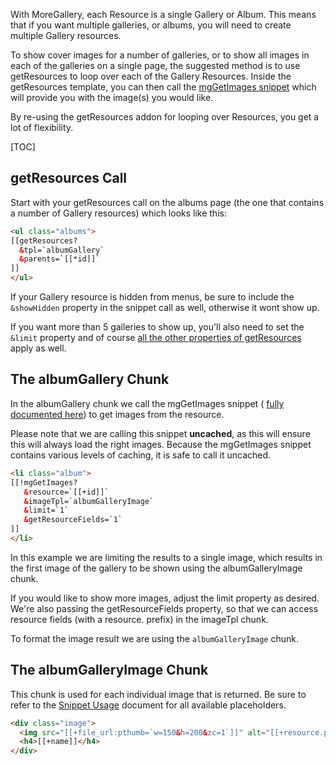 With MoreGallery, each Resource is a single Gallery or Album. This means that if you want multiple galleries, or albums, you will need to create multiple Gallery resources. 

To show cover images for a number of galleries, or to show all images in each of the galleries on a single page, the suggested method is to use getResources to loop over each of the Gallery Resources. Inside the getResources template, you can then call the [mgGetImages snippet](Snippets/mgGetImages) which will provide you with the image(s) you would like. 

By re-using the getResources addon for looping over Resources, you get a lot of flexibility.

[TOC]

## getResources Call

Start with your getResources call on the albums page (the one that contains a number of Gallery resources) which looks like this:

```` html   
<ul class="albums">
[[getResources? 
  &tpl=`albumGallery`
  &parents=`[[*id]]`
]]
</ul>
```` 
  
If your Gallery resource is hidden from menus, be sure to include the `&showHidden` property in the snippet call as well, otherwise it wont show up. 

If you want more than 5 galleries to show up, you'll also need to set the `&limit` property and of course [all the other properties of getResources](http://rtfm.modx.com/extras/revo/getresources) apply as well.

## The albumGallery Chunk

In the albumGallery chunk we call the mgGetImages snippet ( [fully documented here](Snippets/mgGetImages)) to get images from the resource. 

Please note that we are calling this snippet **uncached**, as this will ensure this will always load the right images. Because the mgGetImages snippet contains various levels of caching, it is safe to call it uncached.

```` html   
<li class="album">
[[!mgGetImages?
   &resource=`[[+id]]`
   &imageTpl=`albumGalleryImage`
   &limit=`1`
   &getResourceFields=`1`
]]
</li>
````

In this example we are limiting the results to a single image, which results in the first image of the gallery to be shown using the albumGalleryImage chunk. 

If you would like to show more images, adjust the limit property as desired. We're also passing the getResourceFields property, so that we can access resource fields (with a resource. prefix) in the imageTpl chunk.

To format the image result we are using the `albumGalleryImage` chunk.

## The albumGalleryImage Chunk

This chunk is used for each individual image that is returned. Be sure to refer to the [Snippet Usage](Snippets/mgGetImages) document for all available placeholders.

```` html
<div class="image">
  <img src="[[+file_url:pthumb=`w=150&h=200&zc=1`]]" alt="[[+resource.pagetitle]]" />
  <h4>[[+name]]</h4>
</div>
````